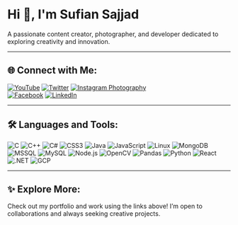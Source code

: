 # Hi 👋, I'm Sufian Sajjad

A passionate content creator, photographer, and developer dedicated to exploring creativity and innovation.

---

## 🌐 Connect with Me:
[![YouTube](https://img.shields.io/badge/YouTube-FF0000?style=flat&logo=youtube&logoColor=white)](https://www.youtube.com/channel/UCogIhNJd_Z-y86g4Fc3N3vA) 
[![Twitter](https://img.shields.io/badge/Twitter-1DA1F2?style=flat&logo=twitter&logoColor=white)](https://mobile.twitter.com/suffiism) 
[![Instagram Photography](https://img.shields.io/badge/Instagram-photographybysufian-E4405F?style=flat&logo=instagram&logoColor=white)](https://www.instagram.com/photographybysufian)  
[![Facebook](https://img.shields.io/badge/Facebook-suffiism-1877F2?style=flat&logo=facebook&logoColor=white)](https://www.facebook.com/suffiism) 
[![LinkedIn](https://img.shields.io/badge/LinkedIn-suffiism-0A66C2?style=flat&logo=linkedin&logoColor=white)](https://www.linkedin.com/in/suffiism) 

---

## 🛠 Languages and Tools:
![C](https://img.shields.io/badge/C-00599C?style=flat&logo=c&logoColor=white)
![C++](https://img.shields.io/badge/C++-00599C?style=flat&logo=cplusplus&logoColor=white)
![C#](https://img.shields.io/badge/C%23-239120?style=flat&logo=csharp&logoColor=white)
![CSS3](https://img.shields.io/badge/CSS3-1572B6?style=flat&logo=css3&logoColor=white)
![Java](https://img.shields.io/badge/Java-ED8B00?style=flat&logo=java&logoColor=white)
![JavaScript](https://img.shields.io/badge/JavaScript-323330?style=flat&logo=javascript&logoColor=F7DF1E)
![Linux](https://img.shields.io/badge/Linux-FCC624?style=flat&logo=linux&logoColor=black)
![MongoDB](https://img.shields.io/badge/MongoDB-4EA94B?style=flat&logo=mongodb&logoColor=white)
![MSSQL](https://img.shields.io/badge/MSSQL-CC2927?style=flat&logo=microsoftsqlserver&logoColor=white)
![MySQL](https://img.shields.io/badge/MySQL-4479A1?style=flat&logo=mysql&logoColor=white)
![Node.js](https://img.shields.io/badge/Node.js-339933?style=flat&logo=nodedotjs&logoColor=white)
![OpenCV](https://img.shields.io/badge/OpenCV-5C3EE8?style=flat&logo=opencv&logoColor=white)
![Pandas](https://img.shields.io/badge/Pandas-150458?style=flat&logo=pandas&logoColor=white)
![Python](https://img.shields.io/badge/Python-14354C?style=flat&logo=python&logoColor=white)
![React](https://img.shields.io/badge/React-20232A?style=flat&logo=react&logoColor=61DAFB)
![.NET](https://img.shields.io/badge/.NET-512BD4?style=flat&logo=dotnet&logoColor=white)
![GCP](https://img.shields.io/badge/Google%20Cloud-4285F4?style=flat&logo=googlecloud&logoColor=white)

---

## ✨ Explore More:
Check out my portfolio and work using the links above! I’m open to collaborations and always seeking creative projects.
